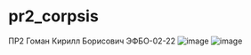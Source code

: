 # pr2_corpsis
ПР2
Гоман Кирилл Борисович ЭФБО-02-22
![image](https://github.com/user-attachments/assets/792cd599-85da-4df0-97bc-28eb94cd6592)
![image](https://github.com/user-attachments/assets/5fdaf771-8c98-4a8b-b87d-cd47a6462e63)

